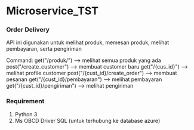 # Microservice_TST

### Order Delivery ###

API ini digunakan untuk melihat produk, memesan produk, melihat pembayaran, serta pengiriman

Command:
get("/produk/") --> melihat semua produk yang ada
post("/create_customer") --> membuat customer baru
get("/{cus_id}") --> melihat profile customer
post("/{cust_id}/create_order") --> membuat pesanan
get("/{cust_id}/pembayaran") --> melihat pembayaran
get("/{cust_id}/pengiriman") --> melihat pengiriman

### Requirement ###

1. Python 3
2. Ms OBCD Driver SQL (untuk terhubung ke database azure)
